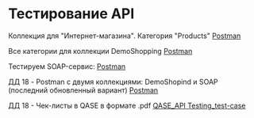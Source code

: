 # Тестирование API

Коллекция для "Интернет-магазина". Категория "Products"  [Postman](https://www.postman.com/ukondral/workspace/qa-demoshopping/collection/41200396-75d247ca-ce09-49a4-98a6-9a0f408148c7?action=share&creator=41200396&active-environment=41200396-f403c2f7-b4f3-4c27-8a3e-955861dfb2c0)

Все категории для коллекции DemoShopping [Postman](https://www.postman.com/ukondral/workspace/qa-demoshopping/collection/41200396-75d247ca-ce09-49a4-98a6-9a0f408148c7?action=share&creator=41200396&active-environment=41200396-f403c2f7-b4f3-4c27-8a3e-955861dfb2c0)

Тестируем SOAP-сервис: [Postman](https://www.postman.com/ukondral/workspace/qa-demoshopping/collection/41200396-5f44c2ab-8e82-4564-9fd0-deb9d34d4a00?action=share&creator=41200396&active-environment=41200396-f403c2f7-b4f3-4c27-8a3e-955861dfb2c0)

ДД 18 - Postman с двумя коллекциями: DemoShopind и SOAP (последний обновленный вариант) [Postman](https://www.postman.com/ukondral/workspace/qa-demoshopping/collection/41200396-75d247ca-ce09-49a4-98a6-9a0f408148c7?action=share&creator=41200396&active-environment=41200396-f403c2f7-b4f3-4c27-8a3e-955861dfb2c0)

ДД 18 - Чек-листы в QASE в формате .pdf [QASE_API Testing_test-case](https://drive.google.com/file/d/1uo0ffchskfxJyi4j59jUvLC1APF8QAue/view?usp=sharing)
